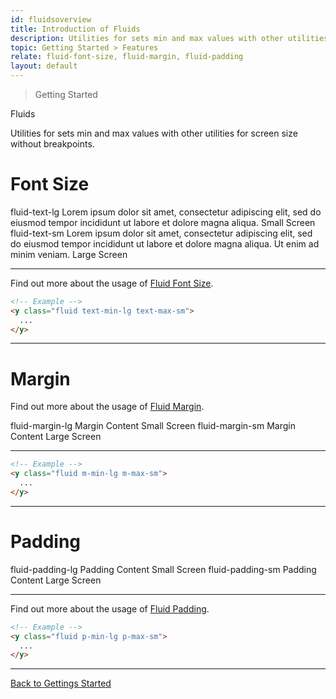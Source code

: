 ```yaml
---
id: fluidsoverview
title: Introduction of Fluids
description: Utilities for sets min and max values with other utilities for screen size without breakpoints.
topic: Getting Started > Features
relate: fluid-font-size, fluid-margin, fluid-padding
layout: default
---
```


> Getting Started

<y class="-mt-4 pt-4 (xs)text-3xl (lg)text-5xl font-semibold gap-tight">
  Fluids
</y>

Utilities for sets min and max values with other utilities for screen size without breakpoints.

# Font Size

<y class="flex (xs)flex-col (sm)flex-row">
  <y class="relative h-72 w-88 p-4 bg-gray-400 border-l-2 border-t-2 border-b-2 border-gray-400 rounded-l-lg">
    <y class="pb-4 text-lg font-mono">
      fluid-text-lg
    </y>
    <y class="text-lg">
      Lorem ipsum dolor sit amet, consectetur adipiscing elit, sed do eiusmod tempor incididunt ut labore et dolore magna aliqua.
    </y>
    <y class="absolute bottom-2 left-4 text-sm font-mono font-semibold">
      Small Screen
    </y>
  </y>
  <y class="relative h-72 w-full p-4 bg-gray-300 border-r-2 border-t-2 border-b-2 border-gray-400 rounded-r-lg">
    <y class="pb-4 text-lg font-mono">
      fluid-text-sm
    </y>
    <y class="text-sm">
      Lorem ipsum dolor sit amet, consectetur adipiscing elit, sed do eiusmod tempor incididunt ut labore et dolore magna aliqua. Ut enim ad minim veniam.
    </y>
    <y class="absolute bottom-2 right-4 text-sm font-mono font-semibold">
      Large Screen
    </y>
  </y>
</y>

---

Find out more about the usage of [Fluid Font Size](/fluid-font-size/).

```html
<!-- Example -->
<y class="fluid text-min-lg text-max-sm">
  ...
</y>
```

---

# Margin

Find out more about the usage of [Fluid Margin](/fluid-margin/).

<y class="flex (xs)flex-col (sm)flex-row">
  <y class="relative h-72 w-88 p-0 bg-gray-400 border-l-2 border-t-2 border-b-2 border-gray-400 rounded-l-lg">
    <y class="p-4 text-lg font-mono">
      fluid-margin-lg
    </y>
    <y class="relative h-48 w-64 bg-gray-500 flex justify-center items-center">
			<y class="absolute top-2 left-4 text-gray-800">
				Margin
			</y>
			<y class="px-10 py-10 text-orange-600 bg-orange-400">
				Content
			</y>
    </y>
    <y class="absolute bottom-2 left-4 text-sm font-mono font-semibold">
      Small Screen
    </y>
  </y>
  <y class="relative h-72 w-full bg-gray-300 border-r-2 border-t-2 border-b-2 border-gray-400 rounded-r-lg">
    <y class="p-4 text-lg font-mono">
      fluid-margin-sm
    </y>
    <y class="relative h-48 w-full bg-gray-400 flex justify-center items-center">
			<y class="absolute top-2 left-4 text-gray-800">
				Margin
			</y>
			<y class="w-96 py-16 flex justify-center items-center text-orange-600 bg-orange-400">
				Content
			</y>
    </y>
    <y class="absolute bottom-2 right-4 text-sm font-mono font-semibold">
      Large Screen
    </y>
  </y>
</y>

---

```html
<!-- Example -->
<y class="fluid m-min-lg m-max-sm">
  ...
</y>
```

---

# Padding

<y class="flex (xs)flex-col (sm)flex-row">
  <y class="relative h-72 w-88 p-0 bg-gray-400 border-l-2 border-t-2 border-b-2 border-gray-400 rounded-l-lg">
    <y class="p-4 text-lg font-mono">
      fluid-padding-lg
    </y>
    <y class="relative h-48 w-64 bg-gray-500 flex justify-center items-center">
			<y class="absolute top-2 left-4 text-gray-800">
				Padding
			</y>
			<y class="px-10 py-10 text-orange-600 bg-orange-400">
				Content
			</y>
    </y>
    <y class="absolute bottom-2 left-4 text-sm font-mono font-semibold">
      Small Screen
    </y>
  </y>
  <y class="relative h-72 w-full bg-gray-300 border-r-2 border-t-2 border-b-2 border-gray-400 rounded-r-lg">
    <y class="p-4 text-lg font-mono">
      fluid-padding-sm
    </y>
    <y class="relative h-48 w-full bg-gray-400 flex justify-center items-center">
			<y class="absolute top-2 left-4 text-gray-800">
				Padding
			</y>
			<y class="w-96 py-16 flex justify-center items-center text-orange-600 bg-orange-400">
				Content
			</y>
    </y>
    <y class="absolute bottom-2 right-4 text-sm font-mono font-semibold">
      Large Screen
    </y>
  </y>
</y>

---

Find out more about the usage of [Fluid Padding](/fluid-padding/).

```html
<!-- Example -->
<y class="fluid p-min-lg p-max-sm">
  ...
</y>
```

---

<y class="mt-16 mx-auto max-w-sm">
  <a class="px-10 py-3 appearance-none (focus)outline-none text-md text-gray-800 (hover)text-gray-100 bg-gray-200 (hover)bg-gray-800 border-4 border-gray-300 (hover)border-gray-800 (focus)border-gray-800 rounded-lg transition duration-300 ease-in-out"
     href="/getting-started/"
     target="_self"
     rel="noopener">
    Back to
    <span class="font-semibold">
      Gettings Started
    </span>
  </a>
</y>